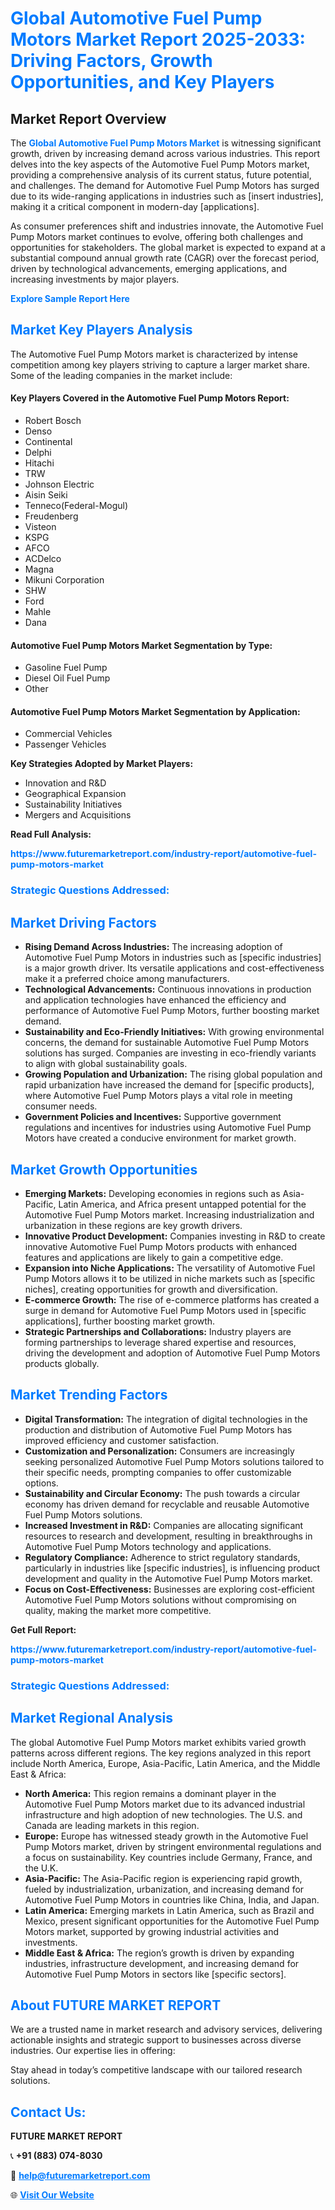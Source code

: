 <h1 style="color: #007BFF;">Global Automotive Fuel Pump Motors Market Report 2025-2033: Driving Factors, Growth Opportunities, and Key Players</h1>

<section id="overview">
<h2>Market Report Overview</h2>
<p>The <a href="https://www.futuremarketreport.com/industry-report/automotive-fuel-pump-motors-market" style="color: #007BFF; text-decoration: none;"><strong>Global Automotive Fuel Pump Motors Market</strong></a> is witnessing significant growth, driven by increasing demand across various industries. This report delves into the key aspects of the Automotive Fuel Pump Motors market, providing a comprehensive analysis of its current status, future potential, and challenges. The demand for Automotive Fuel Pump Motors has surged due to its wide-ranging applications in industries such as [insert industries], making it a critical component in modern-day [applications].</p>
<p>As consumer preferences shift and industries innovate, the Automotive Fuel Pump Motors market continues to evolve, offering both challenges and opportunities for stakeholders. The global market is expected to expand at a substantial compound annual growth rate (CAGR) over the forecast period, driven by technological advancements, emerging applications, and increasing investments by major players.</p>
</section>

<section id="overview">
<p><a href="https://www.futuremarketreport.com/request-sample/reportId=32636" style="color: #007BFF; text-decoration: none;"><strong>Explore Sample Report Here</strong></a></p>
</section>

<section id="key-players">
<h2 style="color: #007BFF;">Market Key Players Analysis</h2>
<p>The Automotive Fuel Pump Motors market is characterized by intense competition among key players striving to capture a larger market share. Some of the leading companies in the market include:</p>
<h4>Key Players Covered in the Automotive Fuel Pump Motors Report:</h4>
<ul><li>Robert Bosch</li><li>Denso</li><li>Continental</li><li>Delphi</li><li>Hitachi</li><li>TRW</li><li>Johnson Electric</li><li>Aisin Seiki</li><li>Tenneco(Federal-Mogul)</li><li>Freudenberg</li><li>Visteon</li><li>KSPG</li><li>AFCO</li><li>ACDelco</li><li>Magna</li><li>Mikuni Corporation</li><li>SHW</li><li>Ford</li><li>Mahle</li><li>Dana</li></ul>
<h4>Automotive Fuel Pump Motors Market Segmentation by Type:</h4>
<ul><li>Gasoline Fuel Pump</li><li>Diesel Oil Fuel Pump</li><li>Other</li></ul>

<h4>Automotive Fuel Pump Motors Market Segmentation by Application:</h4>
<ul><li>Commercial Vehicles</li><li>Passenger Vehicles</li></ul>
<p><strong>Key Strategies Adopted by Market Players:</strong></p>
<ul>
<li>Innovation and R&D</li>
<li>Geographical Expansion</li>
<li>Sustainability Initiatives</li>
<li>Mergers and Acquisitions</li>
</ul>
</section>

<section>
<p><strong>Read Full Analysis: </strong></p><a href="https://www.futuremarketreport.com/industry-report/automotive-fuel-pump-motors-market" style="color: #007BFF; text-decoration: none;"><strong>https://www.futuremarketreport.com/industry-report/automotive-fuel-pump-motors-market</strong></a>
<h3 style="color: #007BFF;">Strategic Questions Addressed:</h3>
</section>

<section id="driving-factors">
<h2 style="color: #007BFF;">Market Driving Factors</h2>
<ul>
<li><strong>Rising Demand Across Industries:</strong> The increasing adoption of Automotive Fuel Pump Motors in industries such as [specific industries] is a major growth driver. Its versatile applications and cost-effectiveness make it a preferred choice among manufacturers.</li>
<li><strong>Technological Advancements:</strong> Continuous innovations in production and application technologies have enhanced the efficiency and performance of Automotive Fuel Pump Motors, further boosting market demand.</li>
<li><strong>Sustainability and Eco-Friendly Initiatives:</strong> With growing environmental concerns, the demand for sustainable Automotive Fuel Pump Motors solutions has surged. Companies are investing in eco-friendly variants to align with global sustainability goals.</li>
<li><strong>Growing Population and Urbanization:</strong> The rising global population and rapid urbanization have increased the demand for [specific products], where Automotive Fuel Pump Motors plays a vital role in meeting consumer needs.</li>
<li><strong>Government Policies and Incentives:</strong> Supportive government regulations and incentives for industries using Automotive Fuel Pump Motors have created a conducive environment for market growth.</li>
</ul>
</section>

<section id="growth-opportunities">
<h2 style="color: #007BFF;">Market Growth Opportunities</h2>
<ul>
<li><strong>Emerging Markets:</strong> Developing economies in regions such as Asia-Pacific, Latin America, and Africa present untapped potential for the Automotive Fuel Pump Motors market. Increasing industrialization and urbanization in these regions are key growth drivers.</li>
<li><strong>Innovative Product Development:</strong> Companies investing in R&D to create innovative Automotive Fuel Pump Motors products with enhanced features and applications are likely to gain a competitive edge.</li>
<li><strong>Expansion into Niche Applications:</strong> The versatility of Automotive Fuel Pump Motors allows it to be utilized in niche markets such as [specific niches], creating opportunities for growth and diversification.</li>
<li><strong>E-commerce Growth:</strong> The rise of e-commerce platforms has created a surge in demand for Automotive Fuel Pump Motors used in [specific applications], further boosting market growth.</li>
<li><strong>Strategic Partnerships and Collaborations:</strong> Industry players are forming partnerships to leverage shared expertise and resources, driving the development and adoption of Automotive Fuel Pump Motors products globally.</li>
</ul>
</section>

<section id="trending-factors">
<h2 style="color: #007BFF;">Market Trending Factors</h2>
<ul>
<li><strong>Digital Transformation:</strong> The integration of digital technologies in the production and distribution of Automotive Fuel Pump Motors has improved efficiency and customer satisfaction.</li>
<li><strong>Customization and Personalization:</strong> Consumers are increasingly seeking personalized Automotive Fuel Pump Motors solutions tailored to their specific needs, prompting companies to offer customizable options.</li>
<li><strong>Sustainability and Circular Economy:</strong> The push towards a circular economy has driven demand for recyclable and reusable Automotive Fuel Pump Motors solutions.</li>
<li><strong>Increased Investment in R&D:</strong> Companies are allocating significant resources to research and development, resulting in breakthroughs in Automotive Fuel Pump Motors technology and applications.</li>
<li><strong>Regulatory Compliance:</strong> Adherence to strict regulatory standards, particularly in industries like [specific industries], is influencing product development and quality in the Automotive Fuel Pump Motors market.</li>
<li><strong>Focus on Cost-Effectiveness:</strong> Businesses are exploring cost-efficient Automotive Fuel Pump Motors solutions without compromising on quality, making the market more competitive.</li>
</ul>
</section>

<section>
<p><strong>Get Full Report: </strong></p><a href="https://www.futuremarketreport.com/industry-report/automotive-fuel-pump-motors-market" style="color: #007BFF; text-decoration: none;"><strong>https://www.futuremarketreport.com/industry-report/automotive-fuel-pump-motors-market</strong></a>
<h3 style="color: #007BFF;">Strategic Questions Addressed:</h3>
</section>


<section id="regional-analysis">
<h2 style="color: #007BFF;">Market Regional Analysis</h2>
<p>The global Automotive Fuel Pump Motors market exhibits varied growth patterns across different regions. The key regions analyzed in this report include North America, Europe, Asia-Pacific, Latin America, and the Middle East & Africa:</p>
<ul>
<li><strong>North America:</strong> This region remains a dominant player in the Automotive Fuel Pump Motors market due to its advanced industrial infrastructure and high adoption of new technologies. The U.S. and Canada are leading markets in this region.</li>
<li><strong>Europe:</strong> Europe has witnessed steady growth in the Automotive Fuel Pump Motors market, driven by stringent environmental regulations and a focus on sustainability. Key countries include Germany, France, and the U.K.</li>
<li><strong>Asia-Pacific:</strong> The Asia-Pacific region is experiencing rapid growth, fueled by industrialization, urbanization, and increasing demand for Automotive Fuel Pump Motors in countries like China, India, and Japan.</li>
<li><strong>Latin America:</strong> Emerging markets in Latin America, such as Brazil and Mexico, present significant opportunities for the Automotive Fuel Pump Motors market, supported by growing industrial activities and investments.</li>
<li><strong>Middle East & Africa:</strong> The region’s growth is driven by expanding industries, infrastructure development, and increasing demand for Automotive Fuel Pump Motors in sectors like [specific sectors].</li>
</ul>
</section>

<footer>
<h2 style="color: #007BFF;">About FUTURE MARKET REPORT</h2>
<p>We are a trusted name in market research and advisory services, delivering actionable insights and strategic support to businesses across diverse industries. Our expertise lies in offering:</p>

<p>Stay ahead in today’s competitive landscape with our tailored research solutions.</p>

<h2 style="color: #007BFF;">Contact Us:</h2>
<p><strong>FUTURE MARKET REPORT</strong></p>
<p>📞 <strong>+91 (883) 074-8030</strong></p>
<p>📧 <strong><a href="mailto:help@futuremarketreport.com" style="color: #007BFF;">help@futuremarketreport.com</a></strong></p>
<p>🌐 <strong><a href="https://www.futuremarketreport.com/" style="color: #007BFF;">Visit Our Website</a></strong></p>
</footer>